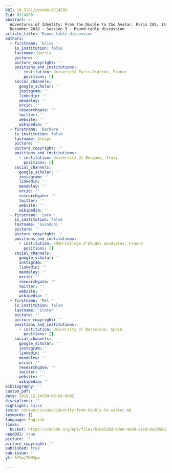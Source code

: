 ```yaml
---
DOI: 10.5281/zenodo.8314580
Zid: 8314580
abstract: >-
  Adventures of Identity: From the Double to the Avatar. Paris IAS, 13-14
  December 2018 - Session 3 - Round-table discussion
article_title: 'Round-table discussion '
authors:
  - firstname: 'Elise '
    is_institution: false
    lastname: Harris
    picture: ''
    picture_copyright: ''
    positions_and_institutions:
      - institution: Université Paris Diderot, France
        positions: []
    social_channels:
      google_scholar: ''
      instagram: ''
      linkedin: ''
      mendeley: ''
      orcid: ''
      researchgate: ''
      twitter: ''
      website: ''
      wikipedia: ''
  - firstname: 'Barbara  '
    is_institution: false
    lastname: Grespi
    picture: ''
    picture_copyright: ''
    positions_and_institutions:
      - institution: Università di Bergamo, Italy
        positions: []
    social_channels:
      google_scholar: ''
      instagram: ''
      linkedin: ''
      mendeley: ''
      orcid: ''
      researchgate: ''
      twitter: ''
      website: ''
      wikipedia: ''
  - firstname: 'Sara '
    is_institution: false
    lastname: 'Guindani '
    picture: ''
    picture_copyright: ''
    positions_and_institutions:
      - institution: FMSH-Collège d’études mondiales, France
        positions: []
    social_channels:
      google_scholar: ''
      instagram: ''
      linkedin: ''
      mendeley: ''
      orcid: ''
      researchgate: ''
      twitter: ''
      website: ''
      wikipedia: ''
  - firstname: 'Mel '
    is_institution: false
    lastname: 'Slater '
    picture: ''
    picture_copyright: ''
    positions_and_institutions:
      - institution: University of Barcelona, Spain
        positions: []
    social_channels:
      google_scholar: ''
      instagram: ''
      linkedin: ''
      mendeley: ''
      orcid: ''
      researchgate: ''
      twitter: ''
      website: ''
      wikipedia: ''
bibliography: ''
custom_pdf: ''
date: 2018-12-14T09:00:03.000Z
disciplines: ''
highlight: false
issue: content/issues/identity-from-double-to-avatar.md
keywords: []
language: English
links:
  bucket: https://zenodo.org/api/files/b16852bd-63e0-4ae0-a1cd-6a295052949c
needDOI: true
picture: ''
picture_copyright: ''
published: true
sub-issue: ''
yt: 6f5wjTDM3pw

---
```


<Youtube yt="6f5wjTDM3pw" caption ="Colloque 'Avatar' : Table ronde session 3"></Youtube>